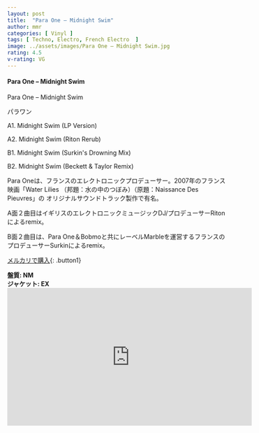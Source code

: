 ```yaml
---
layout: post
title:  "Para One – Midnight Swim"
author: mmr
categories: [ Vinyl ]
tags: [ Techno, Electro, French Electro  ]
image: ../assets/images/Para One – Midnight Swim.jpg
rating: 4.5
v-rating: VG
---
```


#### Para One – Midnight Swim

Para One – Midnight Swim

パラワン

A1. Midnight Swim (LP Version)

A2. Midnight Swim (Riton Rerub)

B1. Midnight Swim (Surkin's Drowning Mix)

B2. Midnight Swim (Beckett & Taylor Remix)

Para Oneは、フランスのエレクトロニックプロデューサー。2007年のフランス映画「Water Lilies （邦題：水の中のつぼみ）（原題：Naissance Des Pieuvres」の オリジナルサウンドトラック製作で有名。

A面２曲目はイギリスのエレクトロニックミュージックDJ/プロデューサーRitonによるremix。

B面２曲目は、Para One＆Bobmoと共にレーベルMarbleを運営するフランスのプロデューサーSurkinによるremix。

[メルカリで購入](https://jp.mercari.com/item/m39330438157?afid=6142608987){: .button1}

<div class="mt-4 mb-4 d-flex align-items-center">
<strong class="mr-1">盤質: NM</strong>
</div>
<div class="mt-4 mb-4 d-flex align-items-center">
<strong class="mr-1">ジャケット: EX</strong>
</div>

<iframe width="560" height="315" src="https://www.youtube.com/embed/s48okd4ug3o?si=w1C95GYHvdTYBUPz" title="YouTube video player" frameborder="0" allow="accelerometer; autoplay; clipboard-write; encrypted-media; gyroscope; picture-in-picture; web-share" referrerpolicy="strict-origin-when-cross-origin" allowfullscreen></iframe>

